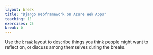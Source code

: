 ```yaml
---
layout: break
title: "Django Webframework on Azure Web Apps"
teaching: 10
exercises: 25
break: 0
---
```


Use the `break` layout to describe things you think people might want to
reflect on, or discuss among themselves during the breaks.
